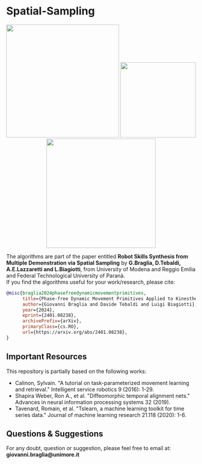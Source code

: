 # Spatial-Sampling


<p align="center">
  <img src="https://github.com/user-attachments/assets/b4627ec6-be7a-4cf0-8958-7bca90fa15e5" width="300" />
  <img src="https://github.com/user-attachments/assets/513485bf-0f8c-42db-bd8b-fedadf7f5ff8" width="200" />
  <img src="https://github.com/user-attachments/assets/389f8f20-aabe-4c82-baed-3ecbb25f09a9" width="290" />
</p>


The algorithms are part of the paper entitled **Robot Skills Synthesis from Multiple Demonstration via Spatial Sampling** by __G.Braglia, D.Tebaldi, A.E.Lazzaretti and L.Biagiotti__, from University of Modena and Reggio Emilia and Federal Technological University of Paranà. <br>
If you find the algorithms useful for your work/research, please cite:
```bibtex
@misc{braglia2024phasefreedynamicmovementprimitives,
      title={Phase-free Dynamic Movement Primitives Applied to Kinesthetic Guidance in Robotic Co-manipulation Tasks}, 
      author={Giovanni Braglia and Davide Tebaldi and Luigi Biagiotti},
      year={2024},
      eprint={2401.08238},
      archivePrefix={arXiv},
      primaryClass={cs.RO},
      url={https://arxiv.org/abs/2401.08238}, 
}
```

## Important Resources

This repository is partially based on the following works:

- Calinon, Sylvain. "A tutorial on task-parameterized movement learning and retrieval." Intelligent service robotics 9 (2016): 1-29.
- Shapira Weber, Ron A., et al. "Diffeomorphic temporal alignment nets." Advances in neural information processing systems 32 (2019).
- Tavenard, Romain, et al. "Tslearn, a machine learning toolkit for time series data." Journal of machine learning research 21.118 (2020): 1-6.


## Questions & Suggestions
For any doubt, question or suggestion, please feel free to email at:
__giovanni.braglia@unimore.it__
